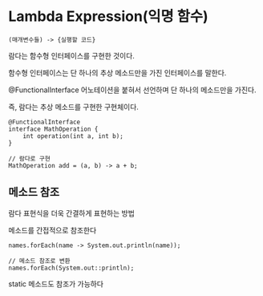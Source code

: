 # Lambda Expression(익명 함수)

    (매개변수들) -> {실행할 코드}

람다는 함수형 인터페이스를 구현한 것이다.

함수형 인터페이스는 단 하나의 추상 메소드만을 가진 인터페이스를 말한다.

@FunctionalInterface 어노테이션을 붙혀서 선언하며 단 하나의 메소드만을 가진다.

즉, 람다는 추상 메소드를 구현한 구현체이다.

    @FunctionalInterface
    interface MathOperation {
        int operation(int a, int b);
    }

    // 람다로 구현
    MathOperation add = (a, b) -> a + b;

## 메소드 참조

람다 표현식을 더욱 간결하게 표현하는 방법

메소드를 간접적으로 참조한다

    names.forEach(name -> System.out.println(name));

    // 메소드 참조로 변환
    names.forEach(System.out::println);

static 메소드도 참조가 가능하다